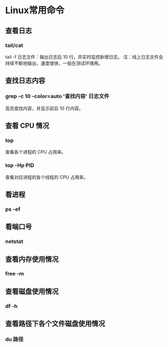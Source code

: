 # Linux常用命令

## 查看日志

### tail/cat

tail -f 日志文件：输出日志后 10 行，并实时监控新增日志。
注：线上日志文件会持续不断地输出，速度很快，一般在测试环境用。

## 查找日志内容

### grep -c 10 -color=auto '查找内容' 日志文件

高亮查找内容，并显示前后 10 行内容。

## 查看 CPU 情况

### top

查看各个进程的 CPU 占用率。

### top -Hp PID

查看对应进程的各个线程的 CPU 占用率。

## 看进程

### ps -ef

## 看端口号

### netstat

## 查看内存使用情况

### free -m

## 查看磁盘使用情况

### df -h

## 查看路径下各个文件磁盘使用情况

### du 路径

